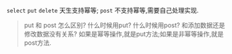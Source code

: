 `select` `put` `delete` 天生支持幂等; `post` 不支持幂等,需要自己处理实现.


> put 和 post 怎么区别? 什么时候用put? 什么时候用post?
> 和添加数据还是修改数据没有关系? 如果是幂等操作,就是put方法;如果是非幂等操作,就是post方法.










